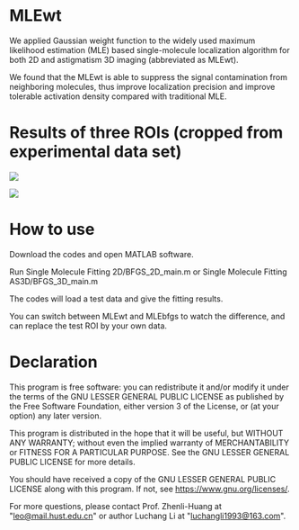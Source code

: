 # MLEwt
We applied Gaussian weight function to the widely used maximum likelihood estimation (MLE) based single-molecule localization algorithm for both 2D and astigmatism 3D imaging (abbreviated as MLEwt).

We found that the MLEwt is able to suppress the signal contamination from neighboring molecules, thus improve localization precision and improve tolerable activation density compared with traditional MLE. 


# Results of three ROIs (cropped from experimental data set)

![](https://github.com/SRMLabHUST/QC-STORM/blob/master/MATLAB%20codes/MLEwt%20MATLAB/image%20for%20display/figure%201s%20results%20on%20three%20ROI%202D.png)


![](https://github.com/SRMLabHUST/QC-STORM/blob/master/MATLAB%20codes/MLEwt%20MATLAB/image%20for%20display/figure%201s%20results%20on%20three%20ROI%203D.png)




# How to use
Download the codes and open MATLAB software.

Run Single Molecule Fitting 2D/BFGS_2D_main.m or Single Molecule Fitting AS3D/BFGS_3D_main.m

The codes will load a test data and give the fitting results.

You can switch between MLEwt and MLEbfgs to watch the difference, and can replace the test ROI by your own data.



# Declaration
This program is free software: you can redistribute it and/or modify it under the terms of the GNU LESSER GENERAL PUBLIC LICENSE as published by the Free Software Foundation, either version 3 of the License, or (at your option) any later version.

This program is distributed in the hope that it will be useful, but WITHOUT ANY WARRANTY; without even the implied warranty of
MERCHANTABILITY or FITNESS FOR A PARTICULAR PURPOSE.  See the GNU LESSER GENERAL PUBLIC LICENSE for more details.

You should have received a copy of the GNU LESSER GENERAL PUBLIC LICENSE along with this program.  If not, see <https://www.gnu.org/licenses/>.

For more questions, please contact Prof. Zhenli-Huang at "leo@mail.hust.edu.cn" or author Luchang Li at "luchangli1993@163.com".
